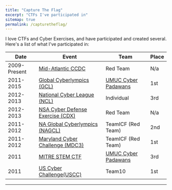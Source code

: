 ```yaml
---
title: "Capture The Flag"
excerpt: "CTFs I've participated in"
sitemap: true
permalink: /capturetheflag/
---
```


I love CTFs and Cyber Exercises, and have participated and created several. Here's a list of what I've participated in:

| Date         |  Event                            | Team                      | Place          |
|--------------|-----------------------------------|---------------------------|----------------|
| 2009-Present | [Mid-Atlantic CCDC](https://maccdc.org/)                      | Red Team | N/a |
| 2011-2015    | [Global Cyberlympics (GCL)](https://www.cyberlympics.org/)    | [UMUC Cyber Padawans](https://www.umuc.edu/academic-programs/cyber-security/cyber-team.cfm) | 1st |
| 2012-2013    | [National Cyber League (NCL)](https://www.nationalcyberleague.org/) |  Individual | 3rd |
| 2012-2013    |  [NSA Cyber Defense Exercise (CDX)](https://www.nsa.gov/) |  Red Team | N/a |
| 2011-2012    | [NA Global Cyberlympics (NAGCL)](https://www.cyberlympics.org/)    |  TeamICF (Red Team) | 2nd |
| 2011-2012    | [Maryland Cyber Challenge (MDC3)](https://www.fbcinc.com/e/cybermdconference/challenge.aspx)   | TeamICF (Red Team)  | 1st |
| 2011         | [MITRE STEM CTF](https://mitrecyberacademy.org/competitions/)  | [UMUC Cyber Padawans](https://www.umuc.edu/academic-programs/cyber-security/cyber-team.cfm) | 3rd |
| 2011         | [US Cyber Challenge(USCC)](https://www.uscyberchallenge.org/)         | Team10 | 1st |

------